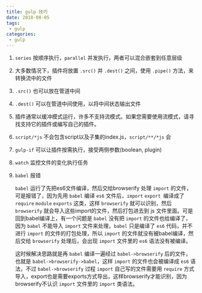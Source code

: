 ```yaml
---
title: gulp 技巧
date: 2018-08-05
tags:
 - gulp       
categories: 
 - gulp
---
```


1. `series` 按顺序执行，`parallel` 并发执行，两者可以混合嵌套到任意层级
2. 大多数情况下，插件将放置 `.src()` 并 `.dest()` 之间，使用 `.pipe()` 方法，来转换流中的文件
3. `.src()` 也可以放在管道中间
4. `.dest()` 可以在管道中间使用，以将中间状态输出文件
5. 插件通常以缓冲模式运行，许多不支持流模式。如果您需要使用流模式，请寻找支持它的插件或编写自己的插件。
6. `script/*js` 不会包含script以及子集的index.js，`script/**/*js` 会
7. `gulp-if` 可以让插件按需执行，接受两侧参数(boolean, plugin)
8. `watch` 监控文件的变化执行任务
9. `babel` 报错
    
    `babel` 运行了先把es6文件编译，然后交给browserify 处理 `import` 的文件，可是报错了，因为先用 `babel` 编译 `es6` 文件后，`import` `export `编译成了`require` `module` `exports` 这类，这样 `browserify` 就可以识别，然后 `browserify` 就会导入这些import的文件，然后打包进去到 js 文件里面。可是回到babel编译上，有一个问题是 `babel` 没有把 `import` 的文件也给编译了，因为 `babel` 不能导入 `import` 文件来处理，`babel` 只是编译了 `es6` 代码，并不进行 `import` 的文件的打包处理，所以 `import` 的文件就没有被babel编译，然后交给 `browserify` 处理后，会出现 `import` 文件里的 `es6` 语法没有被编译。

    这时候解决思路就是再 `babel` 编译一遍经过 `babel->browserify` 后的文件，也就是 `babel->browserify->babel`，这样 `import` 的文件也会被编译成 `es6` 语法，不过 `babel->browserify` 过程 `import` 自己写的文件需要用 `require` 方式导入，export也是需要exports方式导出，这样browserify才能识别，因为browserify不认识 `import` 文件里的 `import` 类语法。